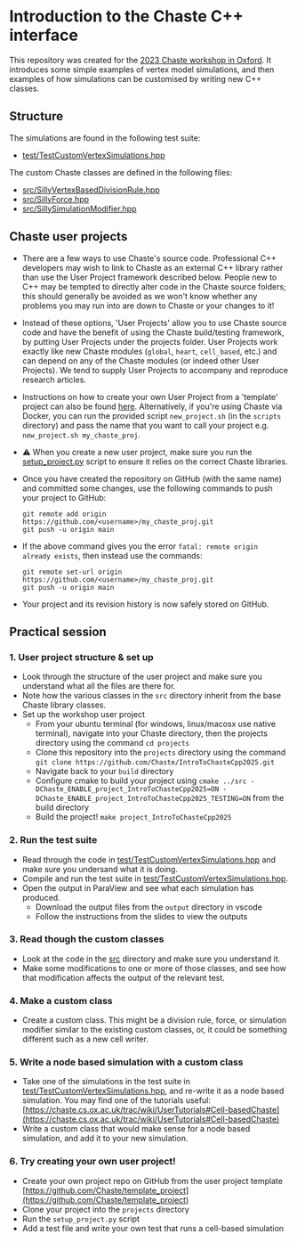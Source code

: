 # Introduction to the Chaste C++ interface

This repository was created for the [2023 Chaste workshop in Oxford](https://chaste.github.io/workshops/2023-09-11/).
It introduces some simple examples of vertex model simulations, and then examples of how simulations can be customised by writing new C++ classes.

## Structure

The simulations are found in the following test suite:
- [test/TestCustomVertexSimulations.hpp](./test/TestCustomVertexSimulations.hpp)

The custom Chaste classes are defined in the following files:
- [src/SillyVertexBasedDivisionRule.hpp](./src/SillyVertexBasedDivisionRule.hpp)
- [src/SillyForce.hpp](./src/SillyForce.hpp)
- [src/SillySimulationModifier.hpp](./src/SillySimulationModifier.hpp)

## Chaste user projects

* There are a few ways to use Chaste's source code. Professional C++ developers may wish to link to Chaste as an external C++ library rather than use the User Project framework described below. People new to C++ may be tempted to directly alter code in the Chaste source folders; this should generally be avoided as we won't know whether any problems you may run into are down to Chaste or your changes to it!

* Instead of these options, 'User Projects' allow you to use Chaste source code and have the benefit of using the Chaste build/testing framework, by putting User Projects under the projects folder. User Projects work exactly like new Chaste modules (`global`, `heart`, `cell_based`, etc.) and can depend on any of the Chaste modules (or indeed other User Projects). We tend to supply User Projects to accompany and reproduce research articles.

* Instructions on how to create your own User Project from a 'template' project can also be found [here](https://chaste.cs.ox.ac.uk/trac/wiki/ChasteGuides/UserProjects). Alternatively, if you're using Chaste via Docker, you can run the provided script `new_project.sh` (in the `scripts` directory) and pass the name that you want to call your project e.g. `new_project.sh my_chaste_proj`.

* ⚠️ When you create a new user project, make sure you run the [setup_project.py](https://github.com/Chaste/template_project/blob/main/setup_project.py) script to ensure it relies on the correct Chaste libraries.

* Once you have created the repository on GitHub (with the same name) and committed some changes, use the following commands to push your project to GitHub:
  ```
  git remote add origin https://github.com/<username>/my_chaste_proj.git
  git push -u origin main
  ```

* If the above command gives you the error `fatal: remote origin already exists`, then instead use the commands:
  ```
  git remote set-url origin https://github.com/<username>/my_chaste_proj.git
  git push -u origin main
  ```

* Your project and its revision history is now safely stored on GitHub.

## Practical session

### 1. User project structure & set up

- Look through the structure of the user project and make sure you understand what all the files are there for.
- Note how the various classes in the `src` directory inherit from the base Chaste library classes.
- Set up the workshop user project
  - From your ubuntu terminal (for windows, linux/macosx use native terminal), navigate into your Chaste directory, then the projects directory using the command `cd projects`
  - Clone this repository into the `projects` directory using the command `git clone https://github.com/Chaste/IntroToChasteCpp2025.git`
  - Navigate back to your `build` directory
  - Configure cmake to build your project using `cmake ../src -DChaste_ENABLE_project_IntroToChasteCpp2025=ON -DChaste_ENABLE_project_IntroToChasteCpp2025_TESTING=ON` from the build directory
  - Build the project! `make project_IntroToChasteCpp2025`

### 2. Run the test suite

- Read through the code in [test/TestCustomVertexSimulations.hpp](./test/TestCustomVertexSimulations.hpp) and make sure you undersand what it is doing.
- Compile and run the test suite in [test/TestCustomVertexSimulations.hpp](./test/TestCustomVertexSimulations.hpp).
- Open the output in ParaView and see what each simulation has produced.
  - Download the output files from the `output` directory in vscode
  - Follow the instructions from the slides to view the outputs

### 3. Read though the custom classes

- Look at the code in the [src](./src) directory and make sure you understand it.
- Make some modifications to one or more of those classes, and see how that modification affects the output of the relevant test.

### 4. Make a custom class

- Create a custom class. This might be a division rule, force, or simulation modifier similar to the existing custom classes, or, it could be something different such as a new cell writer.

### 5. Write a node based simulation with a custom class

- Take one of the simulations in the test suite in [test/TestCustomVertexSimulations.hpp](./test/TestCustomVertexSimulations.hpp), and re-write it as a node based simulation. You may find one of the tutorials useful: [https://chaste.cs.ox.ac.uk/trac/wiki/UserTutorials#Cell-basedChaste](https://chaste.cs.ox.ac.uk/trac/wiki/UserTutorials#Cell-basedChaste)
- Write a custom class that would make sense for a node based simulation, and add it to your new simulation.

### 6. Try creating your own user project!
- Create your own project repo on GitHub from the user project template [https://github.com/Chaste/template_project](https://github.com/Chaste/template_project)
- Clone your project into the `projects` directory
- Run the `setup_project.py` script
- Add a test file and write your own test that runs a cell-based simulation
